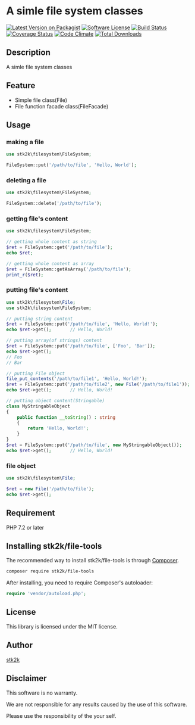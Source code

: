 A simle file system classes
=======================

[![Latest Version on Packagist](https://img.shields.io/packagist/v/stk2k/file-tools.svg?style=flat-square)](https://packagist.org/packages/stk2k/file-tools)
[![Software License](https://img.shields.io/badge/license-MIT-brightgreen.svg?style=flat-square)](LICENSE.md)
[![Build Status](https://travis-ci.org/stk2k/file-tools.svg?branch=master)](https://travis-ci.org/stk2k/file-tools)
[![Coverage Status](https://coveralls.io/repos/github/stk2k/file-tools/badge.svg?branch=master)](https://coveralls.io/github/stk2k/file-tools?branch=master)
[![Code Climate](https://codeclimate.com/github/stk2k/file-tools/badges/gpa.svg)](https://codeclimate.com/github/stk2k/file-tools)
[![Total Downloads](https://img.shields.io/packagist/dt/stk2k/file-tools.svg?style=flat-square)](https://packagist.org/packages/stk2k/file-tools)

## Description

A simle file system classes


## Feature

- Simple file class(File)
- File function facade class(FileFacade)

## Usage

### making a file

```php
use stk2k\filesystem\FileSystem;

FileSystem::put('/path/to/file', 'Hello, World');
```

### deleting a file

```php
use stk2k\filesystem\FileSystem;

FileSystem::delete('/path/to/file');
```

### getting file's content

```php
use stk2k\filesystem\FileSystem;

// getting whole content as string
$ret = FileSystem::get('/path/to/file');
echo $ret;

// getting whole content as array
$ret = FileSystem::getAsArray('/path/to/file');
print_r($ret);
```

### putting file's content

```php
use stk2k\filesystem\File;
use stk2k\filesystem\FileSystem;

// putting string content
$ret = FileSystem::put('/path/to/file', 'Hello, World!');
echo $ret->get();       // Hello, World!

// putting array(of strings) content
$ret = FileSystem::put('/path/to/file', ['Foo', 'Bar']);
echo $ret->get();
// Foo
// Bar

// putting File object
file_put_contents('/path/to/file1', 'Hello, World!');
$ret = FileSystem::put('/path/to/file2', new File('/path/to/file1'));
echo $ret->get();       // Hello, World!

// putting object content(Stringable)
class MyStringableObject
{
    public function __toString() : string
    {
        return 'Hello, World!';
    }
}
$ret = FileSystem::put('/path/to/file', new MyStringableObject());
echo $ret->get();       // Hello, World!

```

### file object

```php
use stk2k\filesystem\File;

$ret = new File('/path/to/file');
echo $ret->get();
```



## Requirement

PHP 7.2 or later

## Installing stk2k/file-tools

The recommended way to install stk2k/file-tools is through
[Composer](http://getcomposer.org).

```bash
composer require stk2k/file-tools
```

After installing, you need to require Composer's autoloader:

```php
require 'vendor/autoload.php';
```

## License
This library is licensed under the MIT license.

## Author

[stk2k](https://github.com/stk2k)

## Disclaimer

This software is no warranty.

We are not responsible for any results caused by the use of this software.

Please use the responsibility of the your self.
